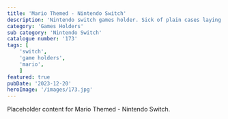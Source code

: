```yaml
---
title: 'Mario Themed - Nintendo Switch'
description: 'Nintendo switch games holder. Sick of plain cases laying around. Well look no more with this awesome Mario themed holder. Holds upto 10 cases.'
category: 'Games Holders'
sub category: 'Nintendo Switch'
catalogue number: '173'
tags: [
    'switch', 
    'game holders',
    'mario', 
    ]
featured: true
pubDate: '2023-12-20'
heroImage: '/images/173.jpg'
---
```


Placeholder content for Mario Themed - Nintendo Switch.